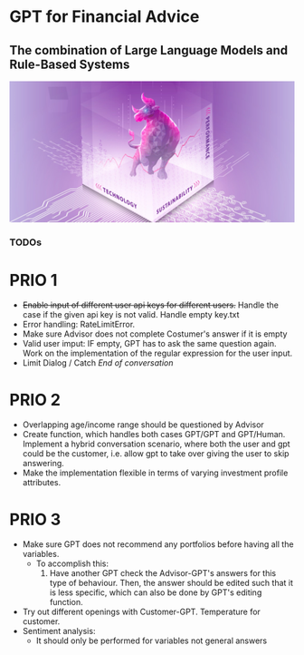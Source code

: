 # GPT for Financial Advice
## The combination of Large Language Models and Rule-Based Systems

![Cover.jpg](https://github.com/HSLU-IFZ-Competence-Center-Investments/GPT_for_Financial_Advice/blob/main/Images/Cover.jpg)

### TODOs

# PRIO 1
- <s>Enable input of different user api keys for different users.</s> Handle the case if the given api key is not valid. Handle empty key.txt
- Error handling: RateLimitError.
- Make sure Advisor does not complete Costumer's answer if it is empty
- Valid user imput: IF empty, GPT has to ask the same question again. Work on the implementation of the regular expression for the user input. 
- Limit Dialog / Catch *End of conversation*

# PRIO 2
- Overlapping age/income range should be questioned by Advisor
- Create function, which handles both cases GPT/GPT and GPT/Human. Implement a hybrid conversation scenario, where both the user and gpt could be the customer, i.e. allow gpt to take over giving the user to skip answering. 
- Make the implementation flexible in terms of varying investment profile attributes.

# PRIO 3
- Make sure GPT does not recommend any portfolios before having all the variables.
    -  To accomplish this: 
        1. Have another GPT check the Advisor-GPT's answers for this type of behaviour. Then, the answer should be edited such that it is less specific, which can also be done by GPT's editing function.
- Try out different openings with Customer-GPT. Temperature for customer.
- Sentiment analysis:
    - It should only be performed for variables not general answers












